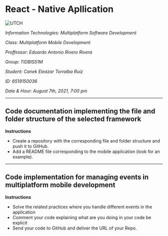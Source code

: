 # React - Native Apllication

![UTCH](https://encrypted-tbn0.gstatic.com/images?q=tbn:ANd9GcTyewe0nGTvJhlwu_ihY6tleYpxMjJzqkcP3OSR-ukpAuGFjwkdKn-4ihLGWMbs9Q_Y8jw&usqp=CAU)

_Information Technologies: Multiplatform Software Development_

_Class: Multiplatform Mobile Development_

_Proffessor: Eduardo Antonio Rivero Rivera_

_Group: TIDBIS51M_

_Student: Canek Eleazar Torralba Ruiz_

_ID: 6519150036_

_Date & Hour: August 7th, 2021, 7:00 pm_

***

## Code documentation implementing the file and folder structure of the selected framework
**Instructions**
* Create a repository with the corresponding file and folder structure and push it to GitHub.
* Add a README file corresponding to the mobile application (look for an example).

***

## Code implementation for managing events in multiplatform mobile development
**Instructions**
* Solve the related practices where you handle different events in the application
* Comment your code explaining what are you doing in your code be explicit
* Send your code to GitHub and deliver the URL of your Repo.